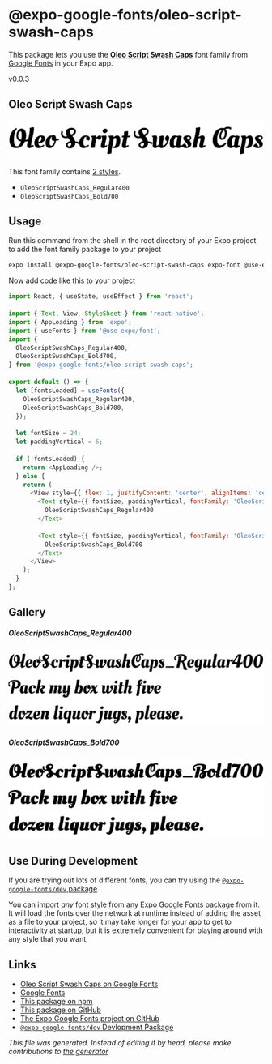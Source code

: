 # @expo-google-fonts/oleo-script-swash-caps

This package lets you use the [**Oleo Script Swash Caps**](https://fonts.google.com/specimen/Oleo+Script+Swash+Caps) font family from [Google Fonts](https://fonts.google.com/) in your Expo app.

v0.0.3

## Oleo Script Swash Caps

![Oleo Script Swash Caps](./font-family.png)

This font family contains [2 styles](#gallery).

- `OleoScriptSwashCaps_Regular400`
- `OleoScriptSwashCaps_Bold700`

## Usage

Run this command from the shell in the root directory of your Expo project to add the font family package to your project
```sh
expo install @expo-google-fonts/oleo-script-swash-caps expo-font @use-expo/font
```

Now add code like this to your project
```js
import React, { useState, useEffect } from 'react';

import { Text, View, StyleSheet } from 'react-native';
import { AppLoading } from 'expo';
import { useFonts } from '@use-expo/font';
import {
  OleoScriptSwashCaps_Regular400,
  OleoScriptSwashCaps_Bold700,
} from '@expo-google-fonts/oleo-script-swash-caps';

export default () => {
  let [fontsLoaded] = useFonts({
    OleoScriptSwashCaps_Regular400,
    OleoScriptSwashCaps_Bold700,
  });

  let fontSize = 24;
  let paddingVertical = 6;

  if (!fontsLoaded) {
    return <AppLoading />;
  } else {
    return (
      <View style={{ flex: 1, justifyContent: 'center', alignItems: 'center' }}>
        <Text style={{ fontSize, paddingVertical, fontFamily: 'OleoScriptSwashCaps_Regular400' }}>
          OleoScriptSwashCaps_Regular400
        </Text>

        <Text style={{ fontSize, paddingVertical, fontFamily: 'OleoScriptSwashCaps_Bold700' }}>
          OleoScriptSwashCaps_Bold700
        </Text>
      </View>
    );
  }
};

```

## Gallery

##### OleoScriptSwashCaps_Regular400
![OleoScriptSwashCaps_Regular400](./9375d47eb832ce8884342c974dccc6d94746d0e57dd79232ee81a5ab8c9d36a5.ttf.png)

##### OleoScriptSwashCaps_Bold700
![OleoScriptSwashCaps_Bold700](./fefbbb389f88ec3c2fdca446b6cd4543a073c75e48b59a1ca1c1fc03ef8756b1.ttf.png)


## Use During Development

If you are trying out lots of different fonts, you can try using the [`@expo-google-fonts/dev` package](https://github.com/expo/google-fonts/tree/master/font-packages/dev#readme).

You can import *any* font style from any Expo Google Fonts package from it. It will load the fonts
over the network at runtime instead of adding the asset as a file to your project, so it may take longer
for your app to get to interactivity at startup, but it is extremely convenient
for playing around with any style that you want.

## Links

- [Oleo Script Swash Caps on Google Fonts](https://fonts.google.com/specimen/Oleo+Script+Swash+Caps)
- [Google Fonts](https://fonts.google.com/)
- [This package on npm](https://www.npmjs.com/package/@expo-google-fonts/oleo-script-swash-caps)
- [This package on GitHub](https://github.com/expo/google-fonts/tree/master/font-packages/oleo-script-swash-caps)
- [The Expo Google Fonts project on GitHub](https://github.com/expo/google-fonts)
- [`@expo-google-fonts/dev` Devlopment Package](https://github.com/expo/google-fonts/tree/master/font-packages/dev)


*This file was generated. Instead of editing it by head, please make contributions to [the generator](https://github.com/expo/google-fonts/tree/master/packages/generator)*
